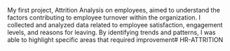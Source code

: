 My first project, Attrition Analysis on employees, aimed to understand the factors contributing to employee turnover within the organization. I collected and analyzed data related to employee satisfaction, engagement levels, and reasons for leaving. By identifying trends and patterns, I was able to highlight specific areas that required improvement# HR-ATTRITION
